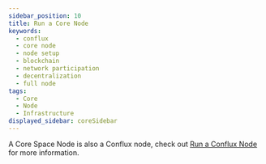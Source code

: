 ```yaml
---
sidebar_position: 10
title: Run a Core Node
keywords:
  - conflux
  - core node
  - node setup
  - blockchain
  - network participation
  - decentralization
  - full node
tags:
  - Core
  - Node
  - Infrastructure
displayed_sidebar: coreSidebar
---
```


A Core Space Node is also a Conflux node, check out [Run a Conflux Node](../../general/run-a-node/Overview.md) for more information.
